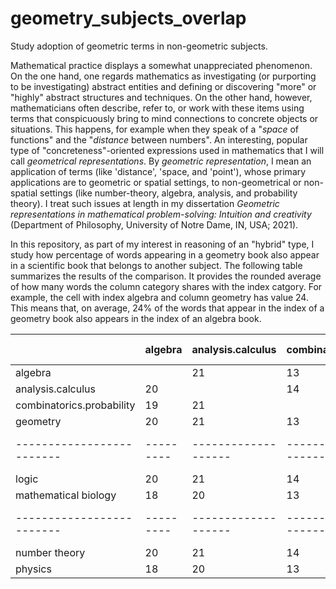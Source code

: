 # geometry_subjects_overlap
Study adoption of geometric terms in non-geometric subjects.


Mathematical practice displays a somewhat unappreciated phenomenon. On the one hand, one regards mathematics as investigating (or purporting to be investigating) abstract entities and defining or discovering "more" or "highly" abstract structures and techniques. On the other hand, however, mathematicians often describe, refer to, or work with these items using terms that conspicuously bring to mind connections to concrete objects or situations. This happens, for example when they speak of a "_space_ of functions" and the "_distance_ between numbers". An interesting, popular type of "concreteness"-oriented expressions used in mathematics that I will call _geometrical representations_. By _geometric representation_, I mean an application of terms (like 'distance', 'space, and 'point'), whose primary applications are to geometric or spatial settings, to non-geometrical or non-spatial settings (like number-theory, algebra, analysis, and probability theory). I treat such issues at length in my dissertation _Geometric representations in mathematical problem-solving: Intuition and creativity_ (Department of Philosophy, University of Notre Dame, IN, USA; 2021). 

In this repository, as part of my interest in reasoning of an "hybrid" type, I study how percentage of words appearing in a geometry book also appear in a scientific book that belongs to another subject. The following table summarizes the results of the comparison. It provides the rounded average of how many words the column category shares with the index catgory. For example, the cell with index algebra and column geometry has value 24. This means that, on average, 24% of the words that appear in the index of a geometry book also appears in the index of an algebra book.
 
|                         | algebra | analysis.calculus | combinatorics.probability | geometry | logic | mathematical biology | number theory | physics |
|-------------------------|---------|-------------------|---------------------------|----------|-------|----------------------|---------------|---------|
|algebra                  |         |     21            |    13                     |    24    |  17   |    10                |    29         |  16     |
|analysis.calculus        |  20     |                   |    14                     |    24    |  17   |    11                |    29         |  16     |
|combinatorics.probability|  19     |    21             |                           |    20    |  17   |    11                |    27         |  15     |
|geometry                 |  20     |    21             |    13                     |          |  18   |    10                |    27         |  16     |
|-------------------------|---------|-------------------|---------------------------|----------|-------|----------------------|---------------|---------|
|logic                    |  20     |    21             |    14                     |    21    |       |    11                |    28         |  16     |
|mathematical biology     |  18     |    20             |    13                     |    18    |  16   |                      |    26         |  15     |
|-------------------------|---------|-------------------|---------------------------|----------|-------|----------------------|---------------|---------|
|number theory            |  20     |    21             |    14                     |    20    |  17   |    11                |               |  16     |
|physics                  |  18     |    20             |    13                     |    19    |  16   |    11                |    26         |         |


